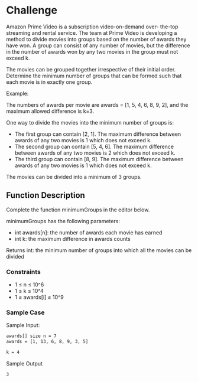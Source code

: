 # Challenge

Amazon Prime Video is a subscription video-on-demand over- the-top streaming and rental service. The team at Prime Video is developing a method to divide movies into groups based on the number of awards they have won. A group can consist of any number of movies, but the difference in the number of awards won by any two movies in the group must not exceed k.

The movies can be grouped together irrespective of their initial order. Determine the minimum number of groups that can be formed such that each movie is in exactly one group.

Example:

The numbers of awards per movie are awards = [1, 5, 4, 6, 8, 9, 2], and the maximum allowed difference is k=3.

One way to divide the movies into the minimum number of groups is:

- The first group can contain [2, 1]. The maximum difference between awards of any two movies is 1 which does not exceed k.
- The second group can contain [5, 4, 6]. The maximum difference between awards of any two movies is 2 which does not exceed k.
- The third group can contain [8, 9]. The maximum difference between awards of any two movies is 1 which does not exceed k.

The movies can be divided into a minimum of 3 groups.

## Function Description

Complete the function minimumGroups in the editor below.

minimumGroups has the following parameters:

- int awards[n]: the number of awards each movie has earned
- int k: the maximum difference in awards counts

Returns
int: the minimum number of groups into which all the movies can be divided

### Constraints

- 1 ≤ n ≤ 10^6
- 1 ≤ k ≤ 10^4
- 1 ≤ awards[i] ≤ 10^9

### Sample Case

Sample Input:

```bash
awards[] size n = 7
awards = [1, 13, 6, 8, 9, 3, 5]

k = 4
```

Sample Output

```bash
3
```
